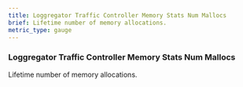 ```yaml
---
title: Loggregator Traffic Controller Memory Stats Num Mallocs
brief: Lifetime number of memory allocations.
metric_type: gauge
---
```


### Loggregator Traffic Controller Memory Stats Num Mallocs

Lifetime number of memory allocations.